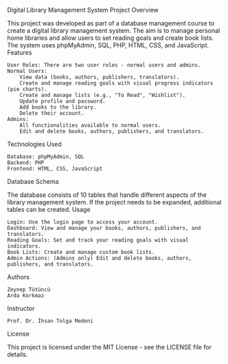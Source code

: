 Digital Library Management System
Project Overview

This project was developed as part of a database management course to create a digital library management system. The aim is to manage personal home libraries and allow users to set reading goals and create book lists. The system uses phpMyAdmin, SQL, PHP, HTML, CSS, and JavaScript.
Features

    User Roles: There are two user roles - normal users and admins.
    Normal Users:
        View data (books, authors, publishers, translators).
        Create and manage reading goals with visual progress indicators (pie charts).
        Create and manage lists (e.g., "To Read", "Wishlist").
        Update profile and password.
        Add books to the library.
        Delete their account.
    Admins:
        All functionalities available to normal users.
        Edit and delete books, authors, publishers, and translators.

Technologies Used

    Database: phpMyAdmin, SQL
    Backend: PHP
    Frontend: HTML, CSS, JavaScript

Database Schema

The database consists of 10 tables that handle different aspects of the library management system. If the project needs to be expanded, additional tables can be created.
Usage

    Login: Use the login page to access your account.
    Dashboard: View and manage your books, authors, publishers, and translators.
    Reading Goals: Set and track your reading goals with visual indicators.
    Book Lists: Create and manage custom book lists.
    Admin Actions: (Admins only) Edit and delete books, authors, publishers, and translators.

Authors

    Zeynep Tütüncü
    Arda Korkmaz

Instructor

    Prof. Dr. İhsan Tolga Medeni

License

This project is licensed under the MIT License - see the LICENSE file for details.
